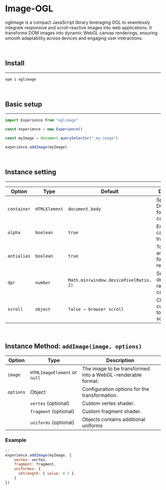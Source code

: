 # Image-OGL

oglimage is a compact JavaScript library leveraging OGL to seamlessly integrate responsive and scroll-reactive images into web applications. It transforms DOM images into dynamic WebGL canvas renderings, ensuring smooth adaptability across devices and engaging user interactions.

<br>

## Install

---

```bash
npm i oglimage
```
<br>

## Basic setup

---
```javascript
import Experience from "oglimage"

const experience = new Experience()

const myImage = document.querySelector(".my-image")

experience.addImage(myImage)
```
<br>

## Instance setting

---
| Option      | Type                | Default                                | Description                                  |
|-------------|---------------------|----------------------------------------|----------------------------------------------|
| `container` | `HTMLElement` | `document.body`                        | Specifies the DOM element for the canvas.    |
| `alpha`     | `boolean`           | `true`                                 | Enables canvas transparency.                 |
| `antialias` | `boolean`           | `true`                                 | Toggles antialiasing for smoother rendering. |
| `dpr`       | `number`            | `Math.min(window.devicePixelRatio, 2)` | Sets the device pixel ratio for the canvas.  |
| `scroll`    | `object`            | `false → browser scroll`               | Change the current value to your own scroll  |

<br>

## Instance Method: `addImage(image, options)`

| Option    | Type                                  | Description                                                                                       | 
|-----------|---------------------------------------|---------------------------------------------------------------------------------------------------|
| `image`   | `HTMLImageElement` or `null`          | The image to be transformed into a WebGL-renderable format.                                       |
| `options` | Object                                | Configuration options for the transformation.                                                    |
|           | `vertex` (optional)                   | Custom vertex shader.                                                                             |
|           | `fragment` (optional)                 | Custom fragment shader.                                                                           |
|           | `uniforms` (optional)                 | Objects contains additional uniforms                                                        |


### Example

```javascript
// ...
experience.addImage(myImage, {
    vertex: vertex,
    fragment: fragment,
    uniformes: {
      uStrength: { value: 0.5 },  
    }
})

```
